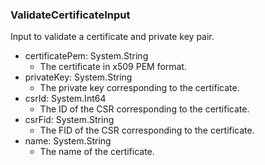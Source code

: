 ### ValidateCertificateInput
Input to validate a certificate and private key pair.

- certificatePem: System.String
  - The certificate in x509 PEM format.
- privateKey: System.String
  - The private key corresponding to the certificate.
- csrId: System.Int64
  - The ID of the CSR corresponding to the certificate.
- csrFid: System.String
  - The FID of the CSR corresponding to the certificate.
- name: System.String
  - The name of the certificate.

